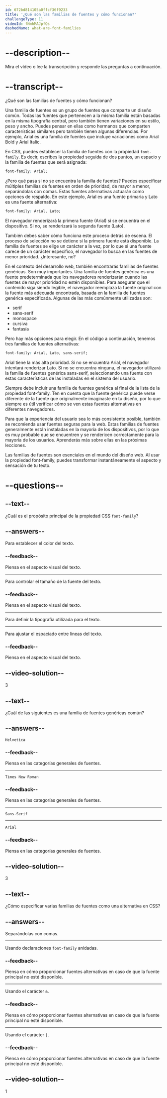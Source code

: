 ```yaml
---
id: 672bd814105a0ffcf36f9233
title: '¿Qué son las familias de fuentes y cómo funcionan?'
challengeType: 11
videoId: fNmhMAJpfQs
dashedName: what-are-font-families
---
```


# --description--

Mira el vídeo o lee la transcripción y responde las preguntas a continuación.

# --transcript--

¿Qué son las familias de fuentes y cómo funcionan?

Una familia de fuentes es un grupo de fuentes que comparte un diseño común. Todas las fuentes que pertenecen a la misma familia están basadas en la misma tipografía central, pero también tienen variaciones en su estilo, peso y ancho. Puedes pensar en ellas como hermanos que comparten características similares pero también tienen algunas diferencias. Por ejemplo, Arial es una familia de fuentes que incluye variaciones como Arial Bold y Arial Italic.

En CSS, puedes establecer la familia de fuentes con la propiedad `font-family`. Es decir, escribes la propiedad seguida de dos puntos, un espacio y la familia de fuentes que será asignada:

```css
font-family: Arial;
```

¿Pero qué pasa si no se encuentra la familia de fuentes? Puedes especificar múltiples familias de fuentes en orden de prioridad, de mayor a menor, separándolas con comas. Estas fuentes alternativas actuarán como opciones de respaldo. En este ejemplo, Arial es una fuente primaria y Lato es una fuente alternativa:

```css
font-family: Arial, Lato;
```

El navegador renderizará la primera fuente (Arial) si se encuentra en el dispositivo. Si no, se renderizará la segunda fuente (Lato).

También debes saber cómo funciona este proceso detrás de escena. El proceso de selección no se detiene si la primera fuente está disponible. La familia de fuentes se elige un carácter a la vez, por lo que si una fuente carece de un carácter específico, el navegador lo busca en las fuentes de menor prioridad. ¿Interesante, no?

En el contexto del desarrollo web, también encontrarás familias de fuentes genéricas. Son muy importantes. Una familia de fuentes genérica es una fuente predeterminada que los navegadores renderizarán cuando las fuentes de mayor prioridad no estén disponibles. Para asegurar que el contenido siga siendo legible, el navegador reemplaza la fuente original con la fuente más adecuada encontrada, basada en la familia de fuentes genérica especificada. Algunas de las más comúnmente utilizadas son:

- serif
- sans-serif
- monospace
- cursiva
- fantasía

Pero hay más opciones para elegir. En el código a continuación, tenemos tres familias de fuentes alternativas:

```css
font-family: Arial, Lato, sans-serif;
```

Arial tiene la más alta prioridad. Si no se encuentra Arial, el navegador intentará renderizar Lato. Si no se encuentra ninguna, el navegador utilizará la familia de fuentes genérica sans-serif, seleccionando una fuente con estas características de las instaladas en el sistema del usuario.

Siempre debe incluir una familia de fuentes genérica al final de la lista de la propiedad font-family. Ten en cuenta que la fuente genérica puede verse diferente de la fuente que originalmente imaginaste en tu diseño, por lo que siempre es útil verificar cómo se ven estas fuentes alternativas en diferentes navegadores.

Para que la experiencia del usuario sea lo más consistente posible, también se recomienda usar fuentes seguras para la web. Estas familias de fuentes generalmente están instaladas en la mayoría de los dispositivos, por lo que es muy probable que se encuentren y se rendericen correctamente para la mayoría de los usuarios. Aprenderás más sobre ellas en las próximas lecciones.

Las familias de fuentes son esenciales en el mundo del diseño web. Al usar la propiedad font-family, puedes transformar instantáneamente el aspecto y sensación de tu texto.

# --questions--

## --text--

¿Cuál es el propósito principal de la propiedad CSS `font-family`?

## --answers--

Para establecer el color del texto.

### --feedback--

Piensa en el aspecto visual del texto.

---

Para controlar el tamaño de la fuente del texto.

### --feedback--

Piensa en el aspecto visual del texto.

---

Para definir la tipografía utilizada para el texto.

---

Para ajustar el espaciado entre líneas del texto.

### --feedback--

Piensa en el aspecto visual del texto.

## --video-solution--

3

## --text--

¿Cuál de las siguientes es una familia de fuentes genéricas común?

## --answers--

`Helvetica`

### --feedback--

Piensa en las categorías generales de fuentes.

---

`Times New Roman`

### --feedback--

Piensa en las categorías generales de fuentes.

---

`Sans-Serif`

---

`Arial`

### --feedback--

Piensa en las categorías generales de fuentes.

## --video-solution--

3

## --text--

¿Cómo especificar varias familias de fuentes como una alternativa en CSS?

## --answers--

Separándolas con comas.

---

Usando declaraciones `font-family` anidadas.

### --feedback--

Piensa en cómo proporcionar fuentes alternativas en caso de que la fuente principal no esté disponible.

---

Usando el carácter `&`.

### --feedback--

Piensa en cómo proporcionar fuentes alternativas en caso de que la fuente principal no esté disponible.

---

Usando el carácter `|`.

### --feedback--

Piensa en cómo proporcionar fuentes alternativas en caso de que la fuente principal no esté disponible.

## --video-solution--

1
